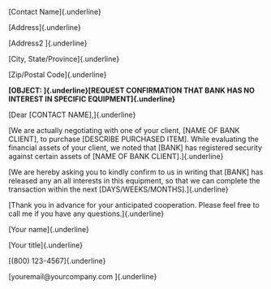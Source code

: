 [Contact Name]{.underline}

[Address]{.underline}

[Address2 ]{.underline}

[City, State/Province]{.underline}

[Zip/Postal Code]{.underline}

**[OBJECT: ]{.underline}[REQUEST CONFIRMATION THAT BANK HAS NO INTEREST
IN SPECIFIC EQUIPMENT]{.underline}**

[Dear \[CONTACT NAME\],]{.underline}

[We are actually negotiating with one of your client, \[NAME OF BANK
CLIENT\], to purchase \[DESCRIBE PURCHASED ITEM\]. While evaluating the
financial assets of your client, we noted that \[BANK\] has registered
security against certain assets of \[NAME OF BANK CLIENT\].]{.underline}

[We are hereby asking you to kindly confirm to us in writing that
\[BANK\] has released any an all interests in this equipment, so that we
can complete the transaction within the next
\[DAYS/WEEKS/MONTHS\].]{.underline}

[Thank you in advance for your anticipated cooperation. Please feel free
to call me if you have any questions.]{.underline}

[Your name]{.underline}

[Your title]{.underline}

[(800) 123-4567]{.underline}

[youremail\@yourcompany.com ]{.underline}

